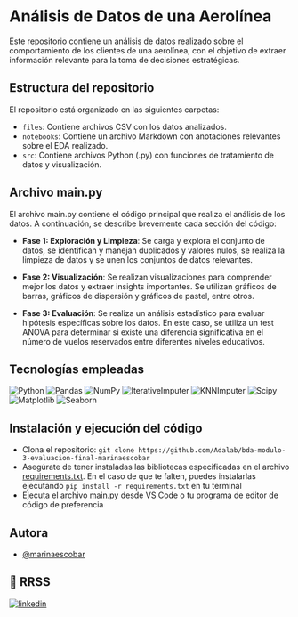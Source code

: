 # Análisis de Datos de una Aerolínea

Este repositorio contiene un análisis de datos realizado sobre el comportamiento de los clientes de una aerolínea, con el objetivo de extraer información relevante para la toma de decisiones estratégicas.

## Estructura del repositorio
El repositorio está organizado en las siguientes carpetas:

- `files`: Contiene archivos CSV con los datos analizados.
- `notebooks`: Contiene un archivo Markdown con anotaciones relevantes sobre el EDA realizado.
- `src`: Contiene archivos Python (.py) con funciones de tratamiento de datos y visualización.

## Archivo main.py
El archivo main.py contiene el código principal que realiza el análisis de los datos. A continuación, se describe brevemente cada sección del código:

- **Fase 1: Exploración y Limpieza**: Se carga y explora el conjunto de datos, se identifican y manejan duplicados y valores nulos, se realiza la limpieza de datos y se unen los conjuntos de datos relevantes.

- **Fase 2: Visualización**: Se realizan visualizaciones para comprender mejor los datos y extraer insights importantes. Se utilizan gráficos de barras, gráficos de dispersión y gráficos de pastel, entre otros.

- **Fase 3: Evaluación**: Se realiza un análisis estadístico para evaluar hipótesis específicas sobre los datos. En este caso, se utiliza un test ANOVA para determinar si existe una diferencia significativa en el número de vuelos reservados entre diferentes niveles educativos.

## Tecnologías empleadas
![Python](https://img.shields.io/badge/Python-%233776AB?style=flat&logo=python&logoColor=white)
![Pandas](https://img.shields.io/badge/Pandas-%23150458?style=flat&logo=pandas&logoColor=white)
![NumPy](https://img.shields.io/badge/NumPy-%23013243?style=flat&logo=numpy)
![IterativeImputer](https://img.shields.io/badge/IterativeImputer-%234AB27B?style=flat)
![KNNImputer](https://img.shields.io/badge/KNNImputer-%234AB27B?style=flat)
![Scipy](https://img.shields.io/badge/Scipy-%230C55A5?style=flat)
![Matplotlib](https://img.shields.io/badge/Matplotlib-%23588998?style=flat&logo=matplotlib)
![Seaborn](https://img.shields.io/badge/Seaborn-%2346A4CC?style=flat&logo=seaborn&logoColor=white)

## Instalación y ejecución del código
- Clona el repositorio: `git clone https://github.com/Adalab/bda-modulo-3-evaluacion-final-marinaescobar`
- Asegúrate de tener instaladas las bibliotecas especificadas en el archivo [requirements.txt](https://github.com/Adalab/bda-modulo-3-evaluacion-final-marinaescobar/blob/main/requirements.txt). En el caso de que te falten, puedes instalarlas ejecutando `pip install -r requirements.txt` en tu terminal
- Ejecuta el archivo [main.py](https://github.com/Adalab/bda-modulo-3-evaluacion-final-marinaescobar/blob/main/main.py) desde VS Code o tu programa de editor de código de preferencia

## Autora
- [@marinaescobar](https://www.github.com/marinaescobar)

## 🔗 RRSS
[![linkedin](https://img.shields.io/badge/linkedin-0A66C2?style=for-the-badge&logo=linkedin&logoColor=white)](https://www.linkedin.com/in/marinaescobarperez/)

